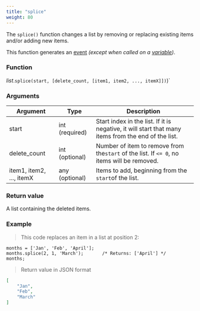 ```yaml
---
title: "splice"
weight: 80
---
```


The `splice()` function changes a list by removing or replacing
existing items and/or adding new items.

This function generates an [event](../../../overview/events) *(except when called on a [variable](../../../overview/variable))*.

### Function

*list*.`splice(start, [delete_count, [item1, item2, ..., itemX]])`)`

### Arguments

Argument | Type | Description
-------- | ---- | -----------
start | int (required) | Start index in the list. If it is negative, it will start that many items from the end of the list.
delete_count | int (optional) | Number of item to remove from the`start` of the list. If `<= 0`, no items will be removed.
item1, item2, ..., itemX | any (optional) | Items to add, beginning from the `start`of the list.

### Return value

A list containing the deleted items.

### Example

> This code replaces an item in a list at position 2:

```thingsdb,json_response
months = ['Jan', 'Feb', 'April'];
months.splice(2, 1, 'March');       /* Returns: ['April'] */
months;
```

> Return value in JSON format

```json
[
    "Jan",
    "Feb",
    "March"
]
```
